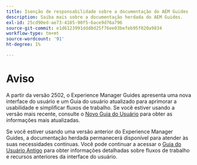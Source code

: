 ```yaml
---
title: Isenção de responsabilidade sobre a documentação do AEM Guides
description: Saiba mais sobre a documentação herdada do AEM Guides.
exl-id: 25cd90ed-ae73-4185-90f5-6ace9d76a796
source-git-commit: e1d6123991ddd8d25f76ee03befeb95f020a9834
workflow-type: tm+mt
source-wordcount: '91'
ht-degree: 1%

---
```



# Aviso

A partir da versão 2502, o Experience Manager Guides apresenta uma nova interface do usuário e um Guia do usuário atualizado para aprimorar a usabilidade e simplificar fluxos de trabalho. Se você estiver usando a versão mais recente, consulte o [Novo Guia do Usuário](../product-guide/overview.md) para obter as informações mais atualizadas.

Se você estiver usando uma versão anterior do Experience Manager Guides, a documentação herdada permanecerá disponível para atender às suas necessidades contínuas. Você pode continuar a acessar o [Guia do Usuário Antigo](overview.md) para obter informações detalhadas sobre fluxos de trabalho e recursos anteriores da interface do usuário.